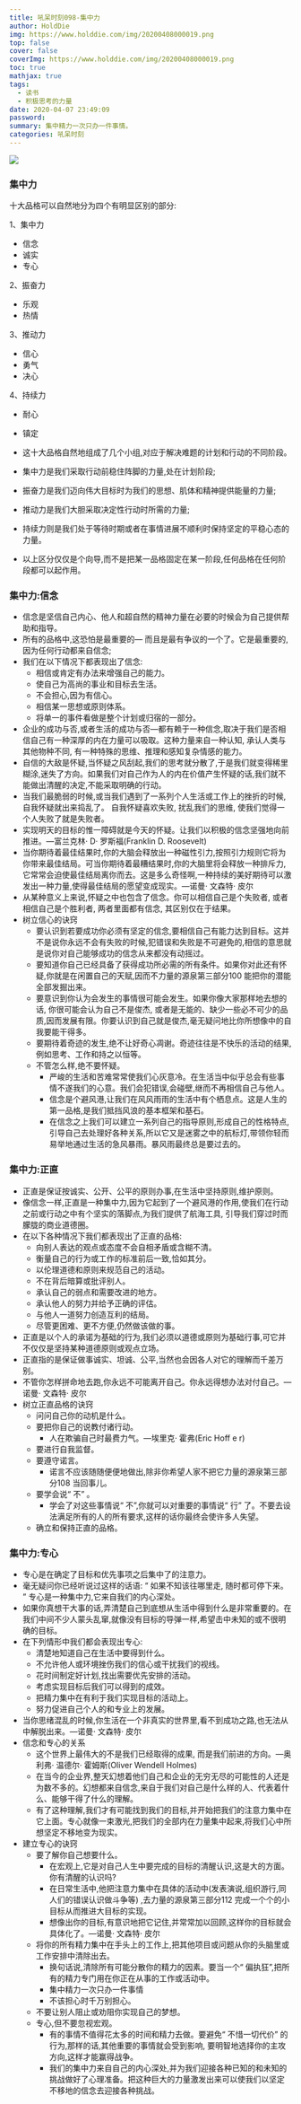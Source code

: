 ```yaml
---
title: 吼呆时刻098-集中力
author: HoldDie
img: https://www.holddie.com/img/20200408000019.png
top: false
cover: false
coverImg: https://www.holddie.com/img/20200408000019.png
toc: true
mathjax: true
tags:
  - 读书
  - 积极思考的力量
date: 2020-04-07 23:49:09
password:
summary: 集中精力一次只办一件事情。
categories: 吼呆时刻
---
```


![](https://www.holddie.com/img/20200408000019.png)

### 集中力

十大品格可以自然地分为四个有明显区别的部分: 

1、集中力

- 信念
- 诚实
- 专心

2、振奋力

- 乐观
- 热情

3、推动力

- 信心
- 勇气
- 决心

4、持续力

- 耐心
- 镇定



- 这十大品格自然地组成了几个小组,对应于解决难题的计划和行动的不同阶段。

- 集中力是我们采取行动前稳住阵脚的力量,处在计划阶段;
- 振奋力是我们迈向伟大目标时为我们的思想、肌体和精神提供能量的力量;
- 推动力是我们大胆采取决定性行动时所需的力量;
- 持续力则是我们处于等待时期或者在事情进展不顺利时保持坚定的平稳心态的力量。
- 以上区分仅仅是个向导,而不是把某一品格固定在某一阶段,任何品格在任何阶段都可以起作用。

### 集中力:信念

- 信念是坚信自己内心、他人和超自然的精神力量在必要的时候会为自己提供帮助和指导。
- 所有的品格中,这恐怕是最重要的— 而且是最有争议的一个了。它是最重要的,因为任何行动都来自信念;
- 我们在以下情况下都表现出了信念:
  - 相信或肯定有办法来增强自己的能力。
  - 使自己为高尚的事业和目标去生活。
  - 不会担心,因为有信心。
  - 相信某一思想或原则体系。
  - 将单一的事件看做是整个计划或归宿的一部分。
- 企业的成功与否,或者生活的成功与否—都有赖于一种信念,取决于我们是否相信自己有一种深厚的内在力量可以吸取。这种力量来自一种认知, 承认人类与其他物种不同, 有一种特殊的思维、推理和感知复杂情感的能力。
- 自信的大敌是怀疑,当怀疑之风刮起,我们的思考就分散了,于是我们就变得稀里糊涂,迷失了方向。如果我们对自己作为人的内在价值产生怀疑的话,我们就不能做出清醒的决定,不能采取明确的行动。
- 当我们最脆弱的时候,或当我们遇到了一系列个人生活或工作上的挫折的时候, 自我怀疑就出来捣乱了。 自我怀疑喜欢失败, 扰乱我们的思维, 使我们觉得一个人失败了就是失败者。
- 实现明天的目标的惟一障碍就是今天的怀疑。让我们以积极的信念坚强地向前推进。—富兰克林· D· 罗斯福(Franklin D. Roosevelt)
- 当你期待着最佳结果时,你的大脑会释放出一种磁性引力,按照引力规则它将为你带来最佳结局。可当你期待着最糟结果时,你的大脑里将会释放一种排斥力,它常常会迫使最佳结局离你而去。这是多么奇怪啊,一种持续的美好期待可以激发出一种力量,使得最佳结局的愿望变成现实。—诺曼· 文森特· 皮尔
- 从某种意义上来说,怀疑之中也包含了信念。你可以相信自己是个失败者, 或者相信自己是个胜利者, 两者里面都有信念, 其区别仅在于结果。
- 树立信心的诀窍
  - 要认识到若要成功你必须有坚定的信念,要相信自己有能力达到目标。这并不是说你永远不会有失败的时候,犯错误和失败是不可避免的,相信的意思就是说你对自己能够成功的信念从来都没有动摇过。
  - 要知道你自己已经具备了获得成功所必需的所有条件。如果你对此还有怀疑,你就是在闲置自己的天赋,因而不力量的源泉第三部分100 能把你的潜能全部发掘出来。
  - 要意识到你认为会发生的事情很可能会发生。如果你像大家那样地去想的话, 你很可能会认为自己不是俊杰, 或者是无能的、缺少一些必不可少的品质,因而发展有限。你要认识到自己就是俊杰,毫无疑问地比你所想像中的自我要能干得多。
  - 要期待着奇迹的发生,绝不让好奇心凋谢。奇迹往往是不快乐的活动的结果,例如思考、工作和持之以恒等。
  - 不管怎么样,绝不要怀疑。
    - 严峻的生活和苦难常常使我们心灰意冷。在生活当中似乎总会有些事情不遂我们的心意。我们会犯错误,会碰壁,继而不再相信自己与他人。
    - 信念是个避风港,让我们在风风雨雨的生活中有个栖息点。这是人生的第一品格,是我们抵挡风浪的基本框架和基石。
    - 在信念之上我们可以建立一系列自己的指导原则,形成自己的性格特点,引导自己去处理好各种关系,所以它又是迷雾之中的航标灯,带领你轻而易举地通过生活的急风暴雨。暴风雨最终总是要过去的。

### 集中力:正直

- 正直是保证按诚实、公开、公平的原则办事,在生活中坚持原则,维护原则。
- 像信念一样,正直是一种集中力,因为它起到了一个避风港的作用,使我们在行动之前或行动之中有个坚实的落脚点,为我们提供了航海工具, 引导我们穿过时而朦胧的商业道德圈。
- 在以下各种情况下我们都表现出了正直的品格:
  - 向别人表达的观点或态度不会自相矛盾或含糊不清。
  - 衡量自己的行为或工作的标准前后一致,恰如其分。
  - 以伦理道德和原则来规范自己的活动。
  - 不在背后暗算或批评别人。
  - 承认自己的弱点和需要改进的地方。
  - 承认他人的努力并给予正确的评估。
  - 与他人一道努力创造互利的结局。
  - 尽管更困难、更不方便,仍然做该做的事。
- 正直是以个人的承诺为基础的行为,我们必须以道德或原则为基础行事,可它并不仅仅是坚持某种道德原则或观点立场。
- 正直指的是保证做事诚实、坦诚、公平,当然也会因各人对它的理解而千差万别。
- 不管你怎样拼命地去跑,你永远不可能离开自己。你永远得想办法对付自己。—诺曼· 文森特· 皮尔
- 树立正直品格的诀窍
  - 问问自己你的动机是什么。
  - 要把你自己的说教付诸行动。
    - 人在欺骗自己时最费力气。—埃里克· 霍弗(Eric Hoff e r)
  - 要进行自我监督。
  - 要遵守诺言。
    - 诺言不应该随随便便地做出,除非你希望人家不把它力量的源泉第三部分108 当回事儿。
  - 要学会说“ 不” 。
    - 学会了对这些事情说“ 不”,你就可以对重要的事情说“ 行” 了。不要去设法满足所有的人的所有要求,这样的话你最终会使许多人失望。
  - 确立和保持正直的品格。

### 集中力:专心

- 专心是在确定了目标和优先事项之后集中了的注意力。
- 毫无疑问你已经听说过这样的话语: “ 如果不知该往哪里走, 随时都可停下来。 ” 专心是一种集中力,它来自我们的内心深处。
- 如果你真想干大事的话,弄清楚自己到底想从生活中得到什么是非常重要的。在我们中间不少人蒙头乱窜,就像没有目标的导弹一样,希望击中未知的或不很明确的目标。
- 在下列情形中我们都会表现出专心:
  - 清楚地知道自己在生活中要得到什么。
  - 不允许他人或环境挫伤我们的信心或干扰我们的视线。
  - 花时间制定好计划,找出需要优先安排的活动。
  - 考虑实现目标后我们可以得到的成效。
  - 把精力集中在有利于我们实现目标的活动上。
  - 努力促进自己个人的和专业上的发展。
- 当你思绪混乱的时候,你生活在一个非真实的世界里,看不到成功之路,也无法从中解脱出来。—诺曼· 文森特· 皮尔
- 信念和专心的关系
  - 这个世界上最伟大的不是我们已经取得的成果, 而是我们前进的方向。—奥利弗· 温德尔· 霍姆斯(Oliver Wendell Holmes)
  - 在当今的企业界,整天幻想着他们自己和企业的无穷无尽的可能性的人还是为数不多的。幻想都来自信念,来自于我们对自己是什么样的人、代表着什么、能够干得了什么的理解。
  - 有了这种理解,我们才有可能找到我们的目标,并开始把我们的注意力集中在它上面。专心就像一束激光,把我们的全部内在力量集中起来,将我们心中所想坚定不移地变为现实。
- 建立专心的诀窍
  - 要了解你自己想要什么。
    - 在宏观上,它是对自己人生中要完成的目标的清醒认识,这是大的方面。你有清醒的认识吗?
    - 在日常生活中,他把注意力集中在具体的活动中(发表演说,组织游行,同人们的错误认识做斗争等) ,去力量的源泉第三部分112 完成一个个的小目标从而推进大目标的实现。
    - 想像出你的目标,有意识地把它记住,并常常加以回顾,这样你的目标就会具体化了。—诺曼· 文森特· 皮尔
  - 将你的所有精力集中在手头上的工作上,把其他项目或问题从你的头脑里或工作安排中清除出去。
    - 换句话说,清除所有可能分散你的精力的因素。要当一个“ 偏执狂”,把所有的精力专门用在你正在从事的工作或活动中。
    - 集中精力一次只办一件事情
    - 不该担心时千万别担心。
  - 不要让别人阻止或劝阻你实现自己的梦想。
  - 专心,但不要忽视宏观。
    - 有的事情不值得花太多的时间和精力去做。要避免“ 不惜一切代价” 的行为,那样的话,其他重要的事情就会受到影响, 要明智地选择你的主攻方向,这样才能赢得战争。
    - 我们的集中力来自自己的内心深处,并为我们迎接各种已知的和未知的挑战做好了心理准备。把这种巨大的力量激发出来可以使我们以坚定不移地的信念去迎接各种挑战。